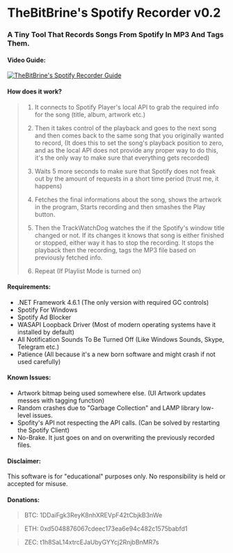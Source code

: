 # TheBitBrine's Spotify Recorder v0.2
### A Tiny Tool That Records Songs From Spotify In MP3 And Tags Them.


#### Video Guide:
[![TheBitBrine's Spotify Recorder Guide](https://img.youtube.com/vi/OsTOKdp4pME/maxresdefault.jpg)](https://www.youtube.com/watch?v=OsTOKdp4pME-Y "TheBitBrine's Spotify Recorder - How To Use It")


#### How does it work?
> 1. It connects to Spotify Player's local API to grab the required info for the song (title, album, artwork etc.)
>
> 2. Then it takes control of the playback and goes to the next song and then comes back to the same song that you originally wanted to record, (It does this to set the song's playback position to zero, and as the local API does not provide any proper way to do this, it's the only way to make sure that everything gets recorded)
>
> 3. Waits 5 more seconds to make sure that Spotify does not freak out by the amount of requests in a short time period (trust me, it happens)
>
> 4. Fetches the final informations about the song, shows the artwork in the program, Starts recording and then smashes the Play button.
>
> 5. Then the TrackWatchDog watches the if the Spotify's window title changed or not. If its changes it knows that song is either finished or stopped, either way it has to stop the recording. It stops the playback then the recording, tags the MP3 file based on previously fetched info.
>
> 6. Repeat (If Playlist Mode is turned on)


#### Requirements:
 * .NET Framework 4.6.1 (The only version with required GC controls)
 * Spotify For Windows
 * Spotify Ad Blocker
 * WASAPI Loopback Driver (Most of modern operating systems have it installed by default)
 * All Notification Sounds To Be Turned Off (Like Windows Sounds, Skype, Telegram etc.)
 * Patience (All because it's a new born software and might crash if not used carefully)
 
 
#### Known Issues:
 * Artwork bitmap being used somewhere else. (UI Artwork updates messes with tagging function)
 * Random crashes due to "Garbage Collection" and LAMP library low-level issues.
 * Spofity's API not respecting the API calls. (Can be solved by restarting the Spotify Client)
 * No-Brake. It just goes on and on overwriting the previously recorded files.
 
 
#### Disclaimer:
 This software is for "educational" purposes only. No responsibility is held or accepted for misuse.
 
#### Donations:
> BTC: 1DDaiFgk3ReyK8nhXREVpF42tCbjkB3nWe

> ETH: 0xd5048876067cdeec173ea6e94c482c1575babfd1

> ZEC: t1h8SaL14xtrcEJaUbyGYYcj2RnjbBnMR7s
